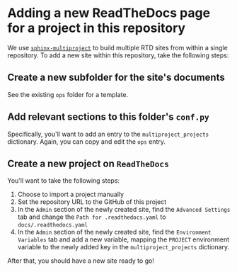 # Adding a new ReadTheDocs page for a project in this repository

We use [`sphinx-multiproject`](https://sphinx-multiproject.readthedocs.io/en/latest/index.html) to build multiple RTD sites from within a single repository. To add a new site within this repository, take the following steps:

## Create a new subfolder for the site's documents

See the existing `ops` folder for a template.

## Add relevant sections to this folder's `conf.py`

Specifically, you'll want to add an entry to the `multiproject_projects` dictionary. Again, you can copy and edit the `ops` entry.

## Create a new project on `ReadTheDocs`

You'll want to take the following steps:
1. Choose to import a project manually
2. Set the repository URL to the GitHub of this project
3. In the `Admin` section of the newly created site, find the `Advanced Settings` tab and change the `Path for .readthedocs.yaml` to `docs/.readthedocs.yaml`
4. In the `Admin` section of the newly created site, find the `Environment Variables` tab and add a new variable, mapping the `PROJECT` environment variable to the newly added key in the `multiproject_projects` dictionary.

After that, you should have a new site ready to go!
